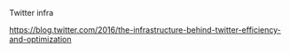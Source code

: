 Twitter infra

https://blog.twitter.com/2016/the-infrastructure-behind-twitter-efficiency-and-optimization
